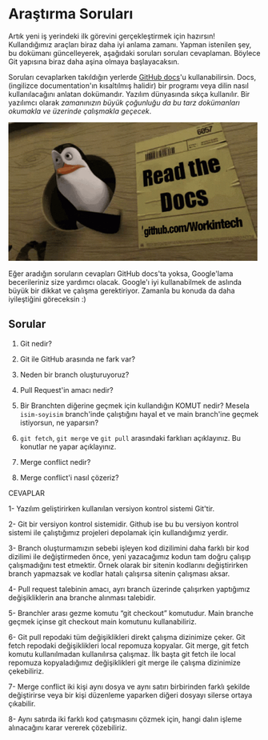 ﻿# Araştırma Soruları

Artık yeni iş yerindeki ilk görevini gerçekleştirmek için hazırsın! Kullandığımız araçları biraz daha iyi anlama zamanı. Yapman istenilen şey, bu dokümanı güncelleyerek, aşağıdaki soruları soruları cevaplaman. Böylece Git yapısına biraz daha aşina olmaya başlayacaksın.

Soruları cevaplarken takıldığın yerlerde [GitHub docs](https://docs.github.com/en)'u kullanabilirsin. Docs, (ingilizce documentation'ın kısaltılmış halidir) bir programı veya dilin nasıl kullanılacağını anlatan dokümandır. Yazılım dünyasında sıkça kullanılır. Bir yazılımcı olarak _zamanınızın büyük çoğunluğu da bu tarz dokümanları okumakla ve üzerinde çalışmakla geçecek_.

![READ THE DOCS](https://github.com/Workintech/FSWeb-S1G1-Projesi-Web-Development-Projesi-icin-Git/blob/main/read-the-docs-wit.gif?raw=true)

Eğer aradığın soruların cevapları GitHub docs'ta yoksa, Google'lama becerileriniz size yardımcı olacak. Google'ı iyi kullanabilmek de aslında büyük bir dikkat ve çalışma gerektiriyor. Zamanla bu konuda da daha iyileştiğini göreceksin :)

## Sorular

1. Git nedir?

2. Git ile GitHub arasında ne fark var?

3. Neden bir branch oluşturuyoruz?

4. Pull Request'in amacı nedir?

5. Bir Branchten diğerine geçmek için kullandığın KOMUT nedir? Mesela `isim-soyisim` branch'inde çalıştığını hayal et ve main branch'ine geçmek istiyorsun, ne yaparsın?

6. `git fetch`, `git merge` ve `git pull` arasındaki farklıarı açıklayınız. Bu konutlar ne yapar açıklayınız.

7. Merge conflict nedir?

8. Merge conflict'i nasıl çözeriz?
















CEVAPLAR

1- Yazılım geliştirirken kullanılan versiyon kontrol sistemi Git'tir.

2- Git bir versiyon kontrol sistemidir. Github ise bu bu versiyon kontrol sistemi ile çalıştığımız projeleri depolamak için kullandığımız yerdir. 

3- Branch oluşturmamızın sebebi işleyen kod dizilimini daha farklı bir kod dizilimi ile değiştirmeden önce, yeni yazacağımız kodun tam doğru çalışıp çalışmadığını test etmektir. Örnek olarak bir sitenin kodlarını değiştirirken branch yapmazsak ve kodlar hatalı çalışırsa sitenin çalışması aksar.

4- Pull request talebinin amacı, ayrı branch üzerinde çalışırken yaptığımız değişikliklerin ana branche alınması talebidir. 

5- Branchler arası gezme komutu “git checkout” komutudur. Main branche geçmek içinse git checkout main komutunu kullanabiliriz.

6- Git pull repodaki tüm değişiklikleri direkt çalışma dizinimize çeker.
   Git fetch repodaki değişiklikleri local repomuza kopyalar.
   Git merge, git fetch komutu kullanılmadan kullanılırsa çalışmaz. İlk     başta git fetch ile local repomuza kopyaladığımız değişiklikleri git merge ile çalışma dizinimize çekebiliriz.

7- Merge conflict iki kişi aynı dosya ve aynı satırı birbirinden farklı şekilde değiştirirse veya bir kişi düzenleme yaparken diğeri dosyayı silerse ortaya çıkabilir.

8- Aynı satırda iki farklı kod çatışmasını çözmek için, hangi dalın işleme alınacağını karar vererek çözebiliriz. 	
